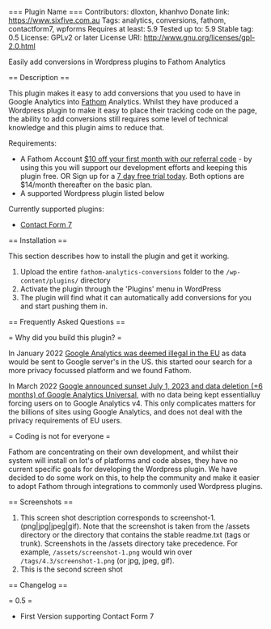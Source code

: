 === Plugin Name ===
Contributors: dloxton, khanhvo
Donate link: https://www.sixfive.com.au
Tags: analytics, conversions, fathom, contactform7, wpforms
Requires at least: 5.9
Tested up to: 5.9
Stable tag: 0.5
License: GPLv2 or later
License URI: http://www.gnu.org/licenses/gpl-2.0.html

Easily add conversions in Wordpress plugins to Fathom Analytics

== Description ==

This plugin makes it easy to add conversions that you used to have in Google Analytics into [Fathom](https://usefathom.com) Analytics. Whilst they have produced a Wordpress plugin to make it easy to place their tracking code on the page, the ability to add conversions still requires some level of technical knowledge and this plugin aims to reduce that. 

Requirements:
* A Fathom Account [$10 off your first month with our referral code](https://usefathom.com/ref/LBSJIU) - by using this you will support our development efforts and keeping this plugin free. OR Sign up for a [7 day free trial today](https://app.usefathom.com/register). Both options are $14/month thereafter on the basic plan.
* A supported Wordpress plugin listed below

Currently supported plugins: 

*   [Contact Form 7](https://wordpress.org/plugins/contact-form-7/)

== Installation ==

This section describes how to install the plugin and get it working.

1. Upload the entire `fathom-analytics-conversions` folder to the `/wp-content/plugins/` directory
1. Activate the plugin through the 'Plugins' menu in WordPress
1. The plugin will find what it can automatically add conversions for you and start pushing them in. 


== Frequently Asked Questions ==

= Why did you build this plugin? =

In January 2022 [Google Analytics was deemed illegal in the EU](https://www.sixfive.com.au/2022/02/austrian-dpa-rules-that-google-analytics-is-not-gdpr-compliant/) as data would be sent to Google server's in the US. this started oour search for a more privacy focussed platform and we found Fathom. 

In March 2022 [Google announced sunset July 1, 2023 and data deletion (+6 months) of Google Analytics Universal](https://www.searchenginejournal.com/google-sunsetting-universal-analytics-in-2023/442168/), with no data being kept essentialluy forcing users on to Google Analytics v4. This only complicates matters for the billions of sites using Google Analytics, and does not deal with the privacy requirements of EU users. 


= Coding is not for everyone =

Fathom are concentrating on their own development, and whilst their system will install on lot's of platforms and code abses, they have no current specific goals for developing the Wordpress plugin. We have decided to do some work on this, to help the community and make it easier to adopt Fathom through integrations to commonly used Wordpress plugins. 

== Screenshots ==

1. This screen shot description corresponds to screenshot-1.(png|jpg|jpeg|gif). Note that the screenshot is taken from
the /assets directory or the directory that contains the stable readme.txt (tags or trunk). Screenshots in the /assets
directory take precedence. For example, `/assets/screenshot-1.png` would win over `/tags/4.3/screenshot-1.png`
(or jpg, jpeg, gif).
2. This is the second screen shot

== Changelog ==

= 0.5 =
* First Version supporting Contact Form 7

